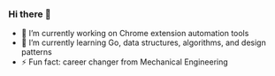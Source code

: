 ### Hi there 👋

- 🔭 I’m currently working on Chrome extension automation tools
- 🌱 I’m currently learning Go, data structures, algorithms, and design patterns
- ⚡ Fun fact: career changer from Mechanical Engineering

<!--
**kevin4052/kevin4052** is a ✨ _special_ ✨ repository because its `README.md` (this file) appears on your GitHub profile.

Here are some ideas to get you started:

- 🔭 I’m currently working on ...
- 🌱 I’m currently learning ...
- 👯 I’m looking to collaborate on ...
- 🤔 I’m looking for help with ...
- 💬 Ask me about ...
- 📫 How to reach me: ...
- 😄 Pronouns: ...
- ⚡ Fun fact: ...
-->
